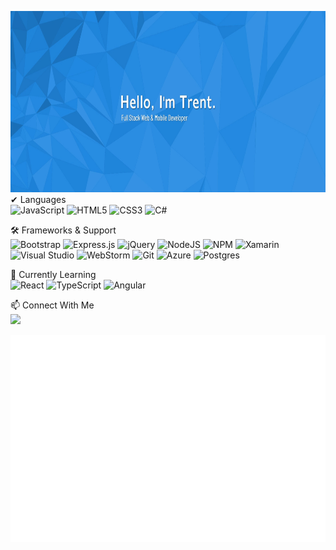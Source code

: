 <img height=290 src="githubReadMeBannerBackground.jpg"></img>
<br/>
✔ Languages
<br/>
![JavaScript](https://img.shields.io/badge/javascript-%23323330.svg?style=flat-square&logo=javascript&logoColor=%23F7DF1E)
![HTML5](https://img.shields.io/badge/html5-%23E34F26.svg?style=flat-square&logo=html5&logoColor=white)
![CSS3](https://img.shields.io/badge/css3-%231572B6.svg?style=flat-square&logo=css3&logoColor=white)
![C#](https://img.shields.io/badge/c%23-%23239120.svg?style=flat-square&logo=c-sharp&logoColor=white)

🛠 Frameworks & Support
<br/>
![Bootstrap](https://img.shields.io/badge/bootstrap-%23563D7C.svg?style=flat-square&logo=bootstrap&logoColor=white)
![Express.js](https://img.shields.io/badge/express.js-%23404d59.svg?style=flat-square&logo=express&logoColor=%2361DAFB)
![jQuery](https://img.shields.io/badge/jquery-%230769AD.svg?style=flat-square&logo=jquery&logoColor=white)
![NodeJS](https://img.shields.io/badge/node.js-6DA55F?style=flat-square&logo=node.js&logoColor=white)
![NPM](https://img.shields.io/badge/NPM-%23000000.svg?style=flat-square&logo=npm&logoColor=white)
![Xamarin](https://img.shields.io/badge/xamarin-3199DC?style=flat-square&logo=xamarin&logoColor=white)
![Visual Studio](https://img.shields.io/badge/visual%20studio-5C2D91.svg?style=flat-square&logo=visual-studio&logoColor=white)
![WebStorm](https://img.shields.io/badge/webstorm-143?style=flat-square&logo=webstorm&logoColor=white&color=black)
![Git](https://img.shields.io/badge/git-%23F05033.svg?style=flat-square&logo=git&logoColor=white)
![Azure](https://img.shields.io/badge/azure-%230072C6.svg?style=flat-square&logo=azure-devops&logoColor=white)
![Postgres](https://img.shields.io/badge/postgres-%23316192.svg?style=flat-square&logo=postgresql&logoColor=white)
 
🌱 Currently Learning
<br/>
![React](https://img.shields.io/badge/react-%2320232a.svg?style=flat-square&logo=react&logoColor=%2361DAFB)
![TypeScript](https://img.shields.io/badge/typescript-%23007ACC.svg?style=flat-square&logo=typescript&logoColor=white)
![Angular](https://img.shields.io/badge/angular-%23DD0031.svg?style=flat-square&logo=angular&logoColor=white)

 📫 Connect With Me
 <br/>
 <a href="https://www.linkedin.com/in/trent-davis">
 <img src="https://img.shields.io/badge/Trent_Davis-%230077B5.svg?style=flat-square&logo=linkedin&logoColor=white">
 </a>
 
 ![Metrics](https://github.com/TrentD815/TrentD815/blob/main/github-metrics.svg)
 
<!--
### Hi there 👋
**TrentD815/TrentD815** is a ✨ _special_ ✨ repository because its `README.md` (this file) appears on your GitHub profile.

Here are some ideas to get you started:

- 🔭 I’m currently working on ...
- 🌱 I’m currently learning ...
- 👯 I’m looking to collaborate on ...
- 🤔 I’m looking for help with ...
- 💬 Ask me about ...
- 📫 How to reach me: ...
- 😄 Pronouns: ...
- ⚡ Fun fact: ...
-->
